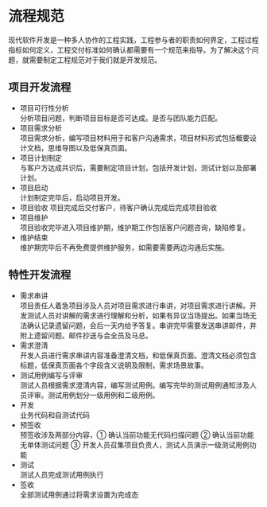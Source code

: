 # 流程规范  
现代软件开发是一种多人协作的工程实践，工程参与者的职责如何界定，工程过程指标如何定义，工程交付标准如何确认都需要有一个规范来指导。为了解决这个问题，就需要制定工程规范对于我们就是开发规范。

## 项目开发流程  
- 项目可行性分析  
分析项目问题，判断项目目标是否可达成。是否与团队能力匹配。
- 项目需求分析  
项目需求分析，编写项目材料用于和客户沟通需求，项目材料形式包括概要设计文档，思维导图以及低保真页面。
- 项目计划制定  
与客户方达成共识后，需要制定项目计划，包括开发计划，测试计划以及部署计划。
- 项目启动  
计划制定完毕后，启动项目开发。
- 项目验收
项目完成后交付客户，待客户确认完成后完成项目验收
- 项目维护  
项目验收完毕进入项目维护期，维护期工作包括客户问题咨询，缺陷修复。
- 维护结束  
维护期完毕后不再免费提供维护服务，如需要需要两边沟通后实施。

## 特性开发流程  
- 需求串讲  
项目责任人着急项目涉及人员对项目需求进行串讲，对项目需求进行讲解。开发测试人员对讲解的需求进行理解和分析，如果有异议当场提出。如果当场无法确认记录遗留问题，会后一天内给予答复。串讲完毕需要发送串讲邮件，并附上遗留问题。邮件抄送与会全员及马总。
- 需求澄清  
开发人员进行需求串讲内容准备澄清文档，和低保真页面。澄清文档必须包含标题，低保真页面各个字段含义说明及限制，需求场景故事。
- 测试用例编写与评审  
测试人员根据需求澄清内容，编写测试用例。编写完毕的测试用例通知涉及人员评审。测试用例划分一级用例和二级用例。
- 开发  
业务代码和自测试代码
- 预签收  
预签收涉及两部分内容，① 确认当前功能无代码扫描问题 ② 确认当前功能无单体测试问题 ③ 开发人员召集项目负责人，测试人员演示一级测试用例功能
- 测试  
测试人员完成测试用例执行
- 签收  
全部测试用例通过将需求设置为完成态

